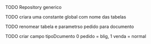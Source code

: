 TODO Repository generico

TODO criara uma constante global com nome das tabelas

TODO renomear tabela e parametrso pedido para documento

TODO criar campo tipoDcumento 0 pedido = blig, 1 venda = normal

